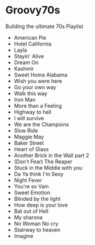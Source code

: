 # Groovy70s
Building the ultimate 70s Playlist

- American Pie
- Hotel California
- Layla
- Stayin' Alive
- Dream On
- Kashmir
- Sweet Home Alabama
- Wish you were here
- Go your own way
- Walk this way
- Iron Man
- More than a Feeling
- Highway to hell
- I will survive
- We are the Champions
- Slow Ride
- Maggie May
- Baker Street
- Heart of Glass
- Another Brick in the Wall part 2
- (Don't Fear) The Reaper
- Stuck in the Middle with you
- Da Ya think I'm Sexy
- Night Fever
- You're so Vain
- Sweet Emotion
- Blinded by the light
- How deep is your love
- Bat out of Hell
- My sharona
- No Woman No cry
- Stairway to heaven
- Imagine
